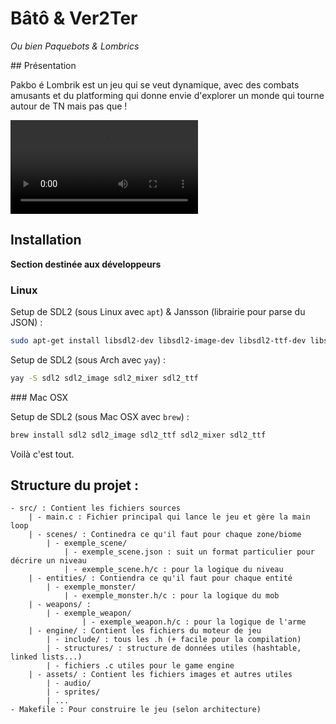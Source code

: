 # Bâtô & Ver2Ter
*Ou bien Paquebots & Lombrics*

## Présentation

Pakbo é Lombrik est un jeu qui se veut dynamique, avec des combats amusants et du platforming qui donne envie d'explorer un monde qui tourne autour de TN mais pas que !

![Trailer](./TRAILER-2.mp4)

## Installation

**Section destinée aux développeurs**

### Linux

Setup de SDL2 (sous Linux avec `apt`) & Jansson (librairie pour parse du JSON) :

```sh
sudo apt-get install libsdl2-dev libsdl2-image-dev libsdl2-ttf-dev libsdl2-mixer-dev libjansson-dev
```

Setup de SDL2 (sous Arch avec `yay`) :

```sh
yay -S sdl2 sdl2_image sdl2_mixer sdl2_ttf
```

### Mac OSX

Setup de SDL2 (sous Mac OSX avec `brew`) :

```sh
brew install sdl2 sdl2_image sdl2_ttf sdl2_mixer sdl2_ttf
```

Voilà c'est tout. 


## Structure du projet :

```
- src/ : Contient les fichiers sources
	| - main.c : Fichier principal qui lance le jeu et gère la main loop
	| - scenes/ : Continedra ce qu'il faut pour chaque zone/biome
		| - exemple_scene/
			| - exemple_scene.json : suit un format particulier pour décrire un niveau
			| - exemple_scene.h/c : pour la logique du niveau
	| - entities/ : Contiendra ce qu'il faut pour chaque entité
		| - exemple_monster/
			| - exemple_monster.h/c : pour la logique du mob
	| - weapons/ :
		| - exemple_weapon/
				| - exemple_weapon.h/c : pour la logique de l'arme
	| - engine/ : Contient les fichiers du moteur de jeu
		| - include/ : tous les .h (+ facile pour la compilation)
		| - structures/ : structure de données utiles (hashtable, linked lists...)
		| - fichiers .c utiles pour le game engine
	| - assets/ : Contient les fichiers images et autres utiles
		| - audio/
		| - sprites/
		| ...
- Makefile : Pour construire le jeu (selon architecture)
```
